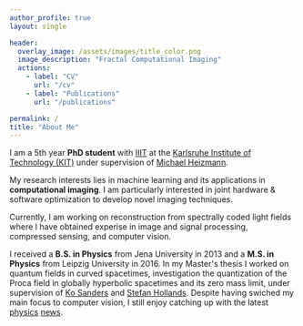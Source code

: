 ```yaml
---
author_profile: true
layout: single

header:
  overlay_image: /assets/images/title_color.png
  image_description: "Fractal Computational Imaging"
  actions:
    - label: "CV"
      url: "/cv"
    - label: "Publications"
      url: "/publications"

permalink: /
title: "About Me"
---
```


I  am a 5th year **PhD student** with [IIIT] at the [Karlsruhe Institute of Technology (KIT)] under supervision of [Michael Heizmann].

My research interests lies in machine learning and its applications in **computational imaging**.
I am particularly interested in joint hardware & software optimization to develop novel imaging techniques.


Currently, I am working on reconstruction from spectrally coded light fields where I have obtained experise in image and signal processing, compressed sensing, and computer vision.

I received a **B.S. in Physics** from Jena University in 2013 and a **M.S. in Physics** from Leipzig University in 2016.
In my Master's thesis I worked on quantum fields in curved spacetimes, investigation the quantization of the Proca field in globally hyperbolic spacetimes and its zero mass limit, under supervision of [Ko Sanders] and [Stefan Hollands].
Despite having swiched my main focus to computer vision, I still enjoy catching up with the latest [physics](https://www.quantamagazine.org/) [news](https://www.math.columbia.edu/~woit/wordpress/).


[Michael Heizmann]: https://www.iiit.kit.edu/english/3252.php
[IIIT]: https://iiit.kit.edu/english
[LTI]: https://www.lti.kit.edu/english/
[Karlsruhe Institute of Technology (KIT)]: https://www.kit.edu/english
[Ko Sanders]: https://www.dcu.ie/maths/people/ko-sanders
[Stefan Hollands]: https://home.uni-leipzig.de/tet/?page_id=215
